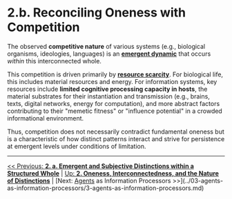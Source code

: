 # **2.b. Reconciling Oneness with Competition**

The observed **competitive nature** of various systems (e.g., biological organisms, ideologies, languages) is an [**emergent dynamic**](../glossary.md#emergent-property) that occurs *within* this interconnected whole.

This competition is driven primarily by [**resource scarcity**](../glossary.md#resource-scarcity). For biological life, this includes material resources and energy. For information systems, key resources include **limited cognitive processing capacity in hosts**, the material substrates for their instantiation and transmission (e.g., brains, texts, digital networks, energy for computation), and more abstract factors contributing to their "memetic fitness" or "influence potential" in a crowded informational environment.

Thus, competition does not necessarily contradict fundamental oneness but is a characteristic of how distinct patterns interact and strive for persistence at emergent levels under conditions of limitation.

---
[<< Previous: **2. a. Emergent and Subjective Distinctions within a Structured Whole**](2a-emergent-subjective-distinctions.md) | [Up: **2. Oneness, Interconnectedness, and the Nature of Distinctions**](2-oneness-interconnectedness.md) | [Next: [Agents](../glossary.md#agent) as Information Processors >>](../03-agents-as-information-processors/3-agents-as-information-processors.md)
